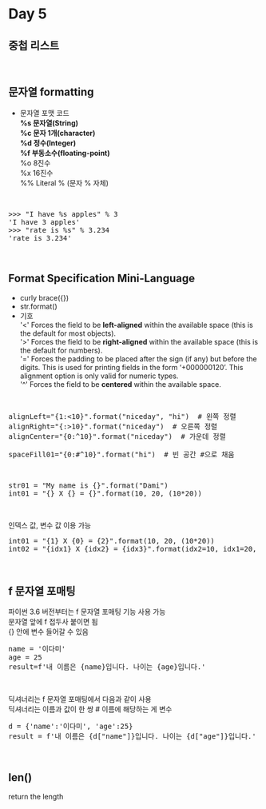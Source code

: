 Day 5
===

## 중첩 리스트
<br>

## 문자열 formatting

- 문자열 포맷 코드  
**%s	문자열(String)  
%c	문자 1개(character)  
%d	정수(Integer)  
%f	부동소수(floating-point)**  
%o	8진수  
%x	16진수  
%%	Literal % (문자 % 자체)  
<br>

<pre>
>>> "I have %s apples" % 3
'I have 3 apples'
>>> "rate is %s" % 3.234
'rate is 3.234'
</pre>
<br>

## Format Specification Mini-Language
- curly brace({})  
- str.format()  
- 기호  
'<'	Forces the field to be **left-aligned** within the available space (this is the default for most objects).  
'>'	Forces the field to be **right-aligned** within the available space (this is the default for numbers).  
'='	Forces the padding to be placed after the sign (if any) but before the digits. This is used for printing fields in the form ‘+000000120’. This alignment option is only valid for numeric types.  
'^'	Forces the field to be **centered** within the available space.  
<br>

<pre>
alignLeft="{1:<10}".format("niceday", "hi")  # 왼쪽 정렬  
alignRight="{:>10}".format("niceday")  # 오른쪽 정렬  
alignCenter="{0:^10}".format("niceday")  # 가운데 정렬  

spaceFill01="{0:#^10}".format("hi")  # 빈 공간 #으로 채움  
</pre>
<br>

<pre>
str01 = "My name is {}".format("Dami")
int01 = "{} X {} = {}".format(10, 20, (10*20))
</pre>
<br>

인덱스 값, 변수 값 이용 가능  
<pre>
int01 = "{1} X {0} = {2}".format(10, 20, (10*20))
int02 = "{idx1} X {idx2} = {idx3}".format(idx2=10, idx1=20, idx3=(10*20))
</pre>
<br>

## f 문자열 포매팅
파이썬 3.6 버전부터는 f 문자열 포매팅 기능 사용 가능  
문자열 앞에 f 접두사 붙이면 됨  
{} 안에 변수 들어갈 수 있음  

<pre>
name = '이다미'
age = 25
result=f'내 이름은 {name}입니다. 나이는 {age}입니다.'
</pre>
<br>

딕셔너리는 f 문자열 포매팅에서 다음과 같이 사용  
딕셔너리는 이름과 값이 한 쌍  # 이름에 해당하는 게 변수  

<pre>
d = {'name':'이다미', 'age':25}
result = f'내 이름은 {d["name"]}입니다. 나이는 {d["age"]}입니다.'
</pre>
<br>

## len()
return the length
<br>

